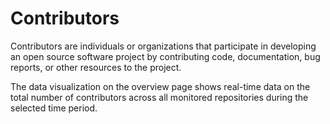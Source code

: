 # Contributors

Contributors are individuals or organizations that participate in developing an open source software project by contributing code, documentation, bug reports, or other resources to the project.

The data visualization on the overview page shows real-time data on the total number of contributors across all monitored repositories during the selected time period.





